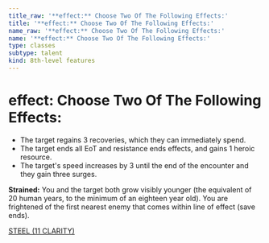 ```yaml
---
title_raw: '**effect:** Choose Two Of The Following Effects:'
title: '**effect:** Choose Two Of The Following Effects:'
name_raw: '**effect:** Choose Two Of The Following Effects:'
name: '**effect:** Choose Two Of The Following Effects:'
type: classes
subtype: talent
kind: 8th-level features
---
```


# **effect:** Choose Two Of The Following Effects:

- The target regains 3 recoveries, which they can immediately spend.
- The target ends all EoT and resistance ends effects, and gains 1 heroic resource.
- The target's speed increases by 3 until the end of the encounter and they gain three surges.

**Strained:** You and the target both grow visibly younger (the equivalent of 20 human years, to the minimum of an eighteen year old). You are frightened of the first nearest enemy that comes within line of effect (save ends).

[STEEL (11 CLARITY)](./Steel.md)
